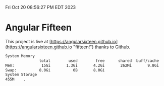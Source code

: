 Fri Oct 20 08:56:27 PM EDT 2023

# Angular Fifteen


This project is live at [https://angularsixteen.github.io](https://angularsixteen.github.io "fifteen!") thanks to Github.

```bash
System Memory
               total        used        free      shared  buff/cache   available
Mem:            15Gi       1.3Gi       4.2Gi       262Mi       9.8Gi        13Gi
Swap:          8.0Gi          0B       8.0Gi
System Storage
455M	.
```
